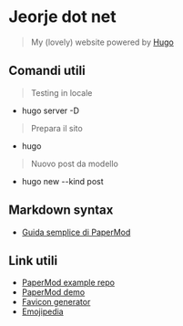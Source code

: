 # Jeorje dot net
> My (lovely) website powered by [Hugo](https://gohugo.io)

## Comandi utili
> Testing in locale
- hugo server -D 

> Prepara il sito
- hugo

> Nuovo post da modello
- hugo new --kind post <name>

## Markdown syntax
- [Guida semplice di PaperMod](https://adityatelange.github.io/hugo-PaperMod/posts/markdown-syntax/)

## Link utili
- [PaperMod example repo](https://github.com/adityatelange/hugo-PaperMod/tree/exampleSite)
- [PaperMod demo](https://adityatelange.github.io/hugo-PaperMod/)
- [Favicon generator](https://favicon.io)
- [Emojipedia](https://emojipedia.org/)

